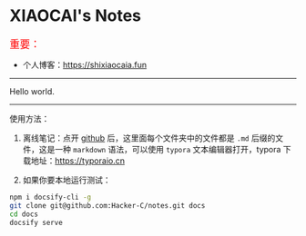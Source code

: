 <h1>XIAOCAI's Notes</h1>

<font color=red size=4> 重要：</font>

- 个人博客：https://shixiaocaia.fun


---

Hello world.

---

使用方法：

1. 离线笔记：点开 [github](https://github.com/Hacker-C/notes) 后，这里面每个文件夹中的文件都是 `.md` 后缀的文件，这是一种 `markdown` 语法，可以使用 `typora` 文本编辑器打开，typora 下载地址：https://typoraio.cn

2. 如果你要本地运行测试：

```bash
npm i docsify-cli -g
git clone git@github.com:Hacker-C/notes.git docs
cd docs
docsify serve
```
